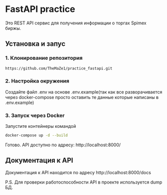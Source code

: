 # FastAPI practice

Это REST API сервис для получения информации о торгах Spimex биржы.

## Установка и запус

### 1. Клонирование репозитория
```sh
https://github.com/TheMaZe1/practice_fastapi.git
```

### 2. Настройка окружения

Создайте файл .env на основе .env.example(так как все разворачивается через docker-compose просто оставить те данные которые написаны в .env.example)

### 3. Запуск через Docker

Запустите контейнеры командой
```sh
docker-compose up -d --build
```

Готово. API доступно по адресу:
http://localhost:8000/

## Документация к API

Документация к API находится по адресу http://localhost:8000/docs

P.S. Для проверки работоспособности API в проекте используется dump БД.

